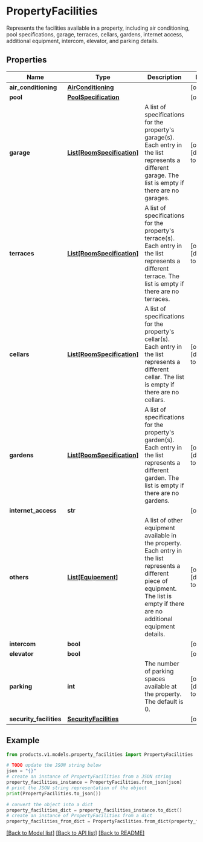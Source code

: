 # PropertyFacilities

Represents the facilities available in a property, including air conditioning, pool specifications, garage, terraces, cellars, gardens, internet access, additional equipment, intercom, elevator, and parking details.

## Properties

Name | Type | Description | Notes
------------ | ------------- | ------------- | -------------
**air_conditioning** | [**AirConditioning**](AirConditioning.md) |  | [optional] 
**pool** | [**PoolSpecification**](PoolSpecification.md) |  | [optional] 
**garage** | [**List[RoomSpecification]**](RoomSpecification.md) | A list of specifications for the property&#39;s garage(s). Each entry in the list represents a different garage. The list is empty if there are no garages. | [optional] [default to []]
**terraces** | [**List[RoomSpecification]**](RoomSpecification.md) | A list of specifications for the property&#39;s terrace(s). Each entry in the list represents a different terrace. The list is empty if there are no terraces. | [optional] [default to []]
**cellars** | [**List[RoomSpecification]**](RoomSpecification.md) | A list of specifications for the property&#39;s cellar(s). Each entry in the list represents a different cellar. The list is empty if there are no cellars. | [optional] [default to []]
**gardens** | [**List[RoomSpecification]**](RoomSpecification.md) | A list of specifications for the property&#39;s garden(s). Each entry in the list represents a different garden. The list is empty if there are no gardens. | [optional] [default to []]
**internet_access** | **str** |  | [optional] 
**others** | [**List[Equipement]**](Equipement.md) | A list of other equipment available in the property. Each entry in the list represents a different piece of equipment. The list is empty if there are no additional equipment details. | [optional] [default to []]
**intercom** | **bool** |  | [optional] 
**elevator** | **bool** |  | [optional] 
**parking** | **int** | The number of parking spaces available at the property. The default is 0. | [optional] [default to 0]
**security_facilities** | [**SecurityFacilities**](SecurityFacilities.md) |  | [optional] 

## Example

```python
from products.v1.models.property_facilities import PropertyFacilities

# TODO update the JSON string below
json = "{}"
# create an instance of PropertyFacilities from a JSON string
property_facilities_instance = PropertyFacilities.from_json(json)
# print the JSON string representation of the object
print(PropertyFacilities.to_json())

# convert the object into a dict
property_facilities_dict = property_facilities_instance.to_dict()
# create an instance of PropertyFacilities from a dict
property_facilities_from_dict = PropertyFacilities.from_dict(property_facilities_dict)
```
[[Back to Model list]](../README.md#documentation-for-models) [[Back to API list]](../README.md#documentation-for-api-endpoints) [[Back to README]](../README.md)


